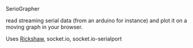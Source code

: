 SerioGrapher

read streaming serial data (from an arduino for instance) and plot it on a moving graph in your browser. 


Uses [Rickshaw](https://github.com/shutterstock/rickshaw), socket.io, socket.io-serialport